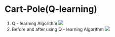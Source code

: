# Cart-Pole(Q-learning)
1. Q - learning Algorithm
![](https://i.imgur.com/H9LnmQU.png)
2. Before and after using Q - learning Algorithm
![](https://i.imgur.com/m8JowEP.gif)

